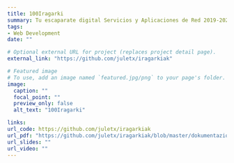 ```yaml
---
title: 100Iragarki
summary: Tu escaparate digital Servicios y Aplicaciones de Red 2019-2020
tags:
- Web Development
date: ""

# Optional external URL for project (replaces project detail page).
external_link: "https://github.com/juletx/iragarkiak"

# Featured image
# To use, add an image named `featured.jpg/png` to your page's folder. 
image:
  caption: ""
  focal_point: ""
  preview_only: false
  alt_text: "100Iragarki"

links:
url_code: https://github.com/juletx/iragarkiak
url_pdf: "https://github.com/juletx/iragarkiak/blob/master/dokumentazioa.pdf"
url_slides: ""
url_video: ""
---
```


